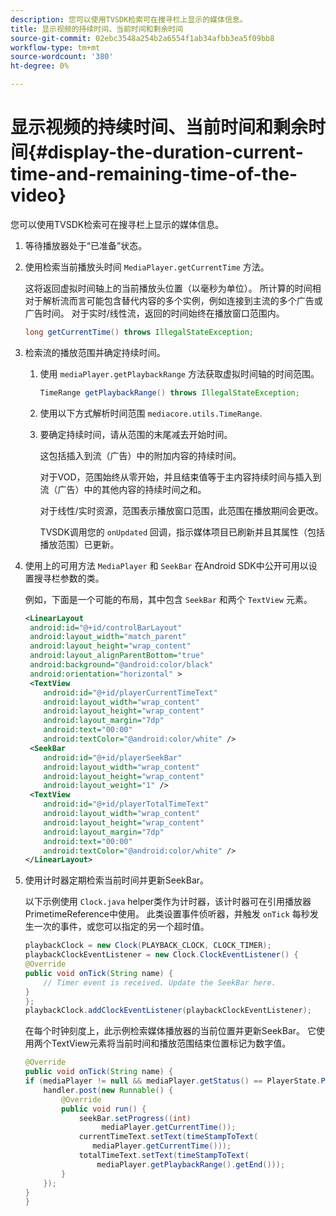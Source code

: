 ```yaml
---
description: 您可以使用TVSDK检索可在搜寻栏上显示的媒体信息。
title: 显示视频的持续时间、当前时间和剩余时间
source-git-commit: 02ebc3548a254b2a6554f1ab34afbb3ea5f09bb8
workflow-type: tm+mt
source-wordcount: '380'
ht-degree: 0%

---
```


# 显示视频的持续时间、当前时间和剩余时间{#display-the-duration-current-time-and-remaining-time-of-the-video}

您可以使用TVSDK检索可在搜寻栏上显示的媒体信息。

1. 等待播放器处于“已准备”状态。
1. 使用检索当前播放头时间 `MediaPlayer.getCurrentTime` 方法。

   这将返回虚拟时间轴上的当前播放头位置（以毫秒为单位）。 所计算的时间相对于解析流而言可能包含替代内容的多个实例，例如连接到主流的多个广告或广告时间。 对于实时/线性流，返回的时间始终在播放窗口范围内。

   ```java
   long getCurrentTime() throws IllegalStateException;
   ```

1. 检索流的播放范围并确定持续时间。
   1. 使用 `mediaPlayer.getPlaybackRange` 方法获取虚拟时间轴的时间范围。

      ```java
      TimeRange getPlaybackRange() throws IllegalStateException;
      ```

   1. 使用以下方式解析时间范围 `mediacore.utils.TimeRange`.
   1. 要确定持续时间，请从范围的末尾减去开始时间。

      这包括插入到流（广告）中的附加内容的持续时间。

      对于VOD，范围始终从零开始，并且结束值等于主内容持续时间与插入到流（广告）中的其他内容的持续时间之和。

      对于线性/实时资源，范围表示播放窗口范围，此范围在播放期间会更改。

      TVSDK调用您的 `onUpdated` 回调，指示媒体项目已刷新并且其属性（包括播放范围）已更新。

1. 使用上的可用方法 `MediaPlayer` 和 `SeekBar` 在Android SDK中公开可用以设置搜寻栏参数的类。

   例如，下面是一个可能的布局，其中包含 `SeekBar` 和两个 `TextView` 元素。

   ```xml
   <LinearLayout 
    android:id="@+id/controlBarLayout" 
    android:layout_width="match_parent" 
    android:layout_height="wrap_content" 
    android:layout_alignParentBottom="true" 
    android:background="@android:color/black" 
    android:orientation="horizontal" > 
    <TextView 
       android:id="@+id/playerCurrentTimeText" 
       android:layout_width="wrap_content" 
       android:layout_height="wrap_content" 
       android:layout_margin="7dp" 
       android:text="00:00" 
       android:textColor="@android:color/white" /> 
    <SeekBar 
       android:id="@+id/playerSeekBar" 
       android:layout_width="wrap_content" 
       android:layout_height="wrap_content" 
       android:layout_weight="1" /> 
    <TextView 
       android:id="@+id/playerTotalTimeText" 
       android:layout_width="wrap_content" 
       android:layout_height="wrap_content" 
       android:layout_margin="7dp" 
       android:text="00:00" 
       android:textColor="@android:color/white" /> 
   </LinearLayout>
   ```

1. 使用计时器定期检索当前时间并更新SeekBar。

   以下示例使用 `Clock.java` helper类作为计时器，该计时器可在引用播放器PrimetimeReference中使用。 此类设置事件侦听器，并触发 `onTick` 每秒发生一次的事件，或您可以指定的另一个超时值。

   ```java
   playbackClock = new Clock(PLAYBACK_CLOCK, CLOCK_TIMER); 
   playbackClockEventListener = new Clock.ClockEventListener() { 
   @Override 
   public void onTick(String name) { 
       // Timer event is received. Update the SeekBar here. 
   } 
   }; 
   playbackClock.addClockEventListener(playbackClockEventListener);
   ```

   在每个时钟刻度上，此示例检索媒体播放器的当前位置并更新SeekBar。 它使用两个TextView元素将当前时间和播放范围结束位置标记为数字值。

   ```java
   @Override 
   public void onTick(String name) { 
   if (mediaPlayer != null && mediaPlayer.getStatus() == PlayerState.PLAYING) { 
       handler.post(new Runnable() { 
           @Override 
           public void run() { 
               seekBar.setProgress((int)  
                    mediaPlayer.getCurrentTime()); 
               currentTimeText.setText(timeStampToText( 
                  mediaPlayer.getCurrentTime())); 
               totalTimeText.setText(timeStampToText( 
                   mediaPlayer.getPlaybackRange().getEnd())); 
           } 
       }); 
   } 
   }
   ```
